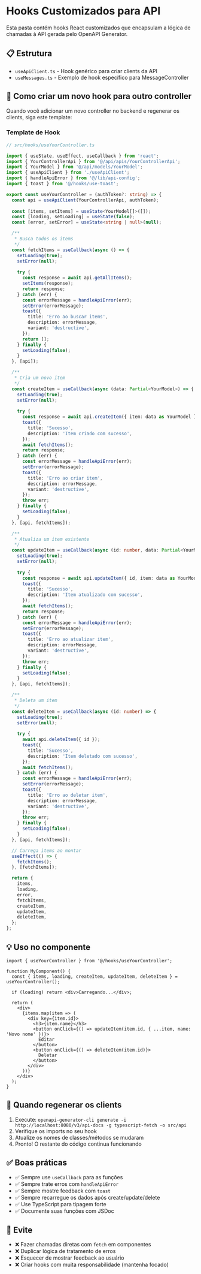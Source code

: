 # Hooks Customizados para API

Esta pasta contém hooks React customizados que encapsulam a lógica de chamadas à API gerada pelo OpenAPI Generator.

## 📋 Estrutura

- `useApiClient.ts` - Hook genérico para criar clients da API
- `useMessages.ts` - Exemplo de hook específico para MessageController

## 🎯 Como criar um novo hook para outro controller

Quando você adicionar um novo controller no backend e regenerar os clients, siga este template:

### Template de Hook

```typescript
// src/hooks/useYourController.ts

import { useState, useEffect, useCallback } from 'react';
import { YourControllerApi } from '@/api/apis/YourControllerApi';
import { YourModel } from '@/api/models/YourModel';
import { useApiClient } from './useApiClient';
import { handleApiError } from '@/lib/api-config';
import { toast } from '@/hooks/use-toast';

export const useYourController = (authToken?: string) => {
  const api = useApiClient(YourControllerApi, authToken);
  
  const [items, setItems] = useState<YourModel[]>([]);
  const [loading, setLoading] = useState(false);
  const [error, setError] = useState<string | null>(null);

  /**
   * Busca todos os items
   */
  const fetchItems = useCallback(async () => {
    setLoading(true);
    setError(null);
    
    try {
      const response = await api.getAllItems();
      setItems(response);
      return response;
    } catch (err) {
      const errorMessage = handleApiError(err);
      setError(errorMessage);
      toast({
        title: 'Erro ao buscar items',
        description: errorMessage,
        variant: 'destructive',
      });
      return [];
    } finally {
      setLoading(false);
    }
  }, [api]);

  /**
   * Cria um novo item
   */
  const createItem = useCallback(async (data: Partial<YourModel>) => {
    setLoading(true);
    setError(null);
    
    try {
      const response = await api.createItem({ item: data as YourModel });
      toast({
        title: 'Sucesso',
        description: 'Item criado com sucesso',
      });
      await fetchItems();
      return response;
    } catch (err) {
      const errorMessage = handleApiError(err);
      setError(errorMessage);
      toast({
        title: 'Erro ao criar item',
        description: errorMessage,
        variant: 'destructive',
      });
      throw err;
    } finally {
      setLoading(false);
    }
  }, [api, fetchItems]);

  /**
   * Atualiza um item existente
   */
  const updateItem = useCallback(async (id: number, data: Partial<YourModel>) => {
    setLoading(true);
    setError(null);
    
    try {
      const response = await api.updateItem({ id, item: data as YourModel });
      toast({
        title: 'Sucesso',
        description: 'Item atualizado com sucesso',
      });
      await fetchItems();
      return response;
    } catch (err) {
      const errorMessage = handleApiError(err);
      setError(errorMessage);
      toast({
        title: 'Erro ao atualizar item',
        description: errorMessage,
        variant: 'destructive',
      });
      throw err;
    } finally {
      setLoading(false);
    }
  }, [api, fetchItems]);

  /**
   * Deleta um item
   */
  const deleteItem = useCallback(async (id: number) => {
    setLoading(true);
    setError(null);
    
    try {
      await api.deleteItem({ id });
      toast({
        title: 'Sucesso',
        description: 'Item deletado com sucesso',
      });
      await fetchItems();
    } catch (err) {
      const errorMessage = handleApiError(err);
      setError(errorMessage);
      toast({
        title: 'Erro ao deletar item',
        description: errorMessage,
        variant: 'destructive',
      });
      throw err;
    } finally {
      setLoading(false);
    }
  }, [api, fetchItems]);

  // Carrega items ao montar
  useEffect(() => {
    fetchItems();
  }, [fetchItems]);

  return {
    items,
    loading,
    error,
    fetchItems,
    createItem,
    updateItem,
    deleteItem,
  };
};
```

## 💡 Uso no componente

```tsx
import { useYourController } from '@/hooks/useYourController';

function MyComponent() {
  const { items, loading, createItem, updateItem, deleteItem } = useYourController();
  
  if (loading) return <div>Carregando...</div>;
  
  return (
    <div>
      {items.map(item => (
        <div key={item.id}>
          <h3>{item.name}</h3>
          <button onClick={() => updateItem(item.id, { ...item, name: 'Novo nome' })}>
            Editar
          </button>
          <button onClick={() => deleteItem(item.id)}>
            Deletar
          </button>
        </div>
      ))}
    </div>
  );
}
```

## 🔄 Quando regenerar os clients

1. Execute: `openapi-generator-cli generate -i http://localhost:8080/v3/api-docs -g typescript-fetch -o src/api`
2. Verifique os imports no seu hook
3. Atualize os nomes de classes/métodos se mudaram
4. Pronto! O restante do código continua funcionando

## ✅ Boas práticas

- ✅ Sempre use `useCallback` para as funções
- ✅ Sempre trate erros com `handleApiError`
- ✅ Sempre mostre feedback com `toast`
- ✅ Sempre recarregue os dados após create/update/delete
- ✅ Use TypeScript para tipagem forte
- ✅ Documente suas funções com JSDoc

## 🚫 Evite

- ❌ Fazer chamadas diretas com `fetch` em componentes
- ❌ Duplicar lógica de tratamento de erros
- ❌ Esquecer de mostrar feedback ao usuário
- ❌ Criar hooks com muita responsabilidade (mantenha focado)
